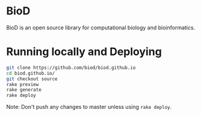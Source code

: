 # BioD

BioD is an open source library for computational biology and bioinformatics.

# Running locally and Deploying

```sh
git clone https://github.com/biod/biod.github.io
cd biod.github.io/
git checkout source
rake preview
rake generate
rake deploy
```

Note: Don't push any changes to master unless using `rake deploy`.
